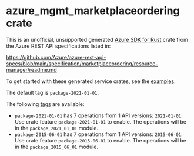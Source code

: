 # azure_mgmt_marketplaceordering crate

This is an unofficial, unsupported generated [Azure SDK for Rust](https://github.com/Azure/azure-sdk-for-rust/tree/legacy) crate from the Azure REST API specifications listed in:

https://github.com/Azure/azure-rest-api-specs/blob/main/specification/marketplaceordering/resource-manager/readme.md

To get started with these generated service crates, see the [examples](https://github.com/Azure/azure-sdk-for-rust/blob/legacy/services/README.md#examples).

The default tag is `package-2021-01-01`.

The following [tags](https://github.com/Azure/azure-sdk-for-rust/blob/legacy/services/tags.md) are available:

- `package-2021-01-01` has 7 operations from 1 API versions: `2021-01-01`. Use crate feature `package-2021-01-01` to enable. The operations will be in the `package_2021_01_01` module.
- `package-2015-06-01` has 7 operations from 1 API versions: `2015-06-01`. Use crate feature `package-2015-06-01` to enable. The operations will be in the `package_2015_06_01` module.